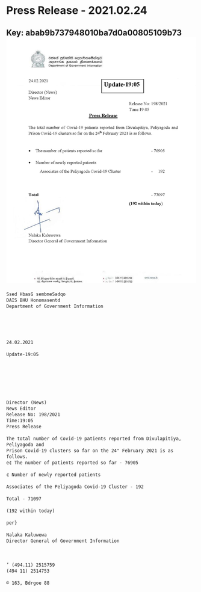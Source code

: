 # Press Release - 2021.02.24 
Key: abab9b737948010ba7d0a00805109b73 
![img](img/abab9b737948010ba7d0a00805109b73.jpg)
---
```
Ssed HbasG sembmeSadqo
DAIS BHU Honomasentd
Department of Government Information

 

 

24.02.2021

Update-19:05

 

 

 

Director (News)
News Editor
Release No: 198/2021
Time:19:05
Press Release

The total number of Covid-19 patients reported from Divulapitiya, Peliyagoda and
Prison Covid-19 clusters so far on the 24" February 2021 is as follows.
e¢ The number of patients reported so far - 76905

¢ Number of newly reported patients

Associates of the Peliyagoda Covid-19 Cluster - 192

Total - 71097

(192 within today)

per}

Nalaka Kaluwewa
Director General of Government Information

   

’ (494.11) 2515759
(494 11) 2514753

© 163, Bdrgoe 88

```

